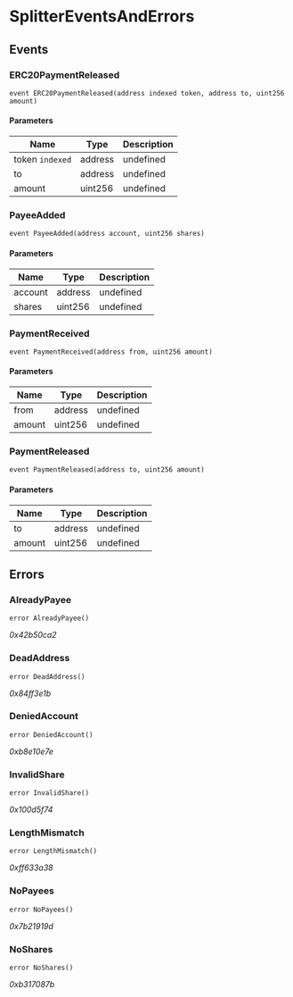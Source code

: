 # SplitterEventsAndErrors










## Events

### ERC20PaymentReleased

```solidity
event ERC20PaymentReleased(address indexed token, address to, uint256 amount)
```





#### Parameters

| Name | Type | Description |
|---|---|---|
| token `indexed` | address | undefined |
| to  | address | undefined |
| amount  | uint256 | undefined |

### PayeeAdded

```solidity
event PayeeAdded(address account, uint256 shares)
```





#### Parameters

| Name | Type | Description |
|---|---|---|
| account  | address | undefined |
| shares  | uint256 | undefined |

### PaymentReceived

```solidity
event PaymentReceived(address from, uint256 amount)
```





#### Parameters

| Name | Type | Description |
|---|---|---|
| from  | address | undefined |
| amount  | uint256 | undefined |

### PaymentReleased

```solidity
event PaymentReleased(address to, uint256 amount)
```





#### Parameters

| Name | Type | Description |
|---|---|---|
| to  | address | undefined |
| amount  | uint256 | undefined |



## Errors

### AlreadyPayee

```solidity
error AlreadyPayee()
```



*0x42b50ca2*


### DeadAddress

```solidity
error DeadAddress()
```



*0x84ff3e1b*


### DeniedAccount

```solidity
error DeniedAccount()
```



*0xb8e10e7e*


### InvalidShare

```solidity
error InvalidShare()
```



*0x100d5f74*


### LengthMismatch

```solidity
error LengthMismatch()
```



*0xff633a38*


### NoPayees

```solidity
error NoPayees()
```



*0x7b21919d*


### NoShares

```solidity
error NoShares()
```



*0xb317087b*




